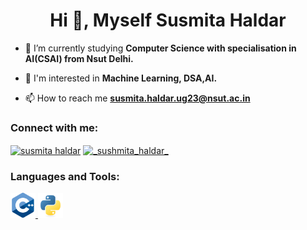 <h1 align="center">Hi 👋, Myself Susmita Haldar</h1>

- 🌱 I’m currently studying **Computer Science with specialisation in AI(CSAI) from Nsut Delhi.**

- 👧 I'm interested in **Machine Learning, DSA,AI.**

- 📫 How to reach me **susmita.haldar.ug23@nsut.ac.in**

<h3 align="left">Connect with me:</h3>
<p align="left">
<a href="https://www.linkedin.com/in/susmita-haldar-a0a64228b/" target="blank"><img align="center" src="https://raw.githubusercontent.com/rahuldkjain/github-profile-readme-generator/master/src/images/icons/Social/linked-in-alt.svg" alt="susmita haldar" height="30" width="40" /></a>
<a href="https://www.leetcode.com/_sushmita_haldar_" target="blank"><img align="center" src="https://raw.githubusercontent.com/rahuldkjain/github-profile-readme-generator/master/src/images/icons/Social/leet-code.svg" alt="_sushmita_haldar_" height="30" width="40" /></a>
</p>

<h3 align="left">Languages and Tools:</h3>
<p align="left"> <a href="https://www.w3schools.com/cpp/" target="_blank" rel="noreferrer"> <img src="https://raw.githubusercontent.com/devicons/devicon/master/icons/cplusplus/cplusplus-original.svg" alt="cplusplus" width="40" height="40"/> </a> <a href="https://www.python.org" target="_blank" rel="noreferrer"> <img src="https://raw.githubusercontent.com/devicons/devicon/master/icons/python/python-original.svg" alt="python" width="40" height="40"/> </a> </p>
